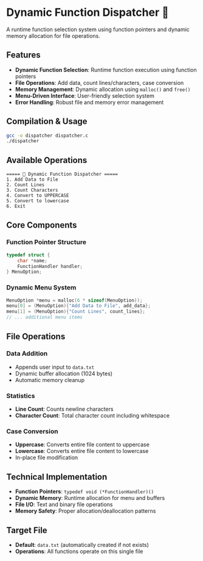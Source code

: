 # Dynamic Function Dispatcher 🔄

A runtime function selection system using function pointers and dynamic memory allocation for file operations.

## Features
- **Dynamic Function Selection**: Runtime function execution using function pointers
- **File Operations**: Add data, count lines/characters, case conversion
- **Memory Management**: Dynamic allocation using `malloc()` and `free()`
- **Menu-Driven Interface**: User-friendly selection system
- **Error Handling**: Robust file and memory error management

## Compilation & Usage
```bash
gcc -o dispatcher dispatcher.c
./dispatcher
```

## Available Operations
```
===== 📁 Dynamic Function Dispatcher =====
1. Add Data to File
2. Count Lines
3. Count Characters
4. Convert to UPPERCASE
5. Convert to lowercase
6. Exit
```

## Core Components

### Function Pointer Structure
```c
typedef struct {
    char *name;
    FunctionHandler handler;
} MenuOption;
```

### Dynamic Menu System
```c
MenuOption *menu = malloc(6 * sizeof(MenuOption));
menu[0] = (MenuOption){"Add Data to File", add_data};
menu[1] = (MenuOption){"Count Lines", count_lines};
// ... additional menu items
```

## File Operations

### Data Addition
- Appends user input to `data.txt`
- Dynamic buffer allocation (1024 bytes)
- Automatic memory cleanup

### Statistics
- **Line Count**: Counts newline characters
- **Character Count**: Total character count including whitespace

### Case Conversion
- **Uppercase**: Converts entire file content to uppercase
- **Lowercase**: Converts entire file content to lowercase
- In-place file modification

## Technical Implementation
- **Function Pointers**: `typedef void (*FunctionHandler)()`
- **Dynamic Memory**: Runtime allocation for menu and buffers
- **File I/O**: Text and binary file operations
- **Memory Safety**: Proper allocation/deallocation patterns

## Target File
- **Default**: `data.txt` (automatically created if not exists)
- **Operations**: All functions operate on this single file